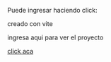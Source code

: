 Puede ingresar haciendo click:

creado con vite

ingresa aqui para ver el proyecto

<a href="http://magnificent-medovik-2a1525.netlify.app">click aca</a>



